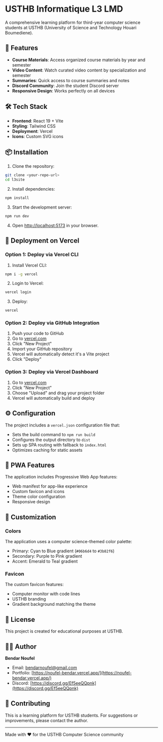 # USTHB Informatique L3 LMD

A comprehensive learning platform for third-year computer science students at USTHB (University of Science and Technology Houari Boumediene).

## 🚀 Features

- **Course Materials**: Access organized course materials by year and semester
- **Video Content**: Watch curated video content by specialization and semester
- **Summaries**: Quick access to course summaries and notes
- **Discord Community**: Join the student Discord server
- **Responsive Design**: Works perfectly on all devices

## 🛠️ Tech Stack

- **Frontend**: React 19 + Vite
- **Styling**: Tailwind CSS
- **Deployment**: Vercel
- **Icons**: Custom SVG icons

## 📦 Installation

1. Clone the repository:
```bash
git clone <your-repo-url>
cd l3site
```

2. Install dependencies:
```bash
npm install
```

3. Start the development server:
```bash
npm run dev
```

4. Open [http://localhost:5173](http://localhost:5173) in your browser.

## 🚀 Deployment on Vercel

### Option 1: Deploy via Vercel CLI

1. Install Vercel CLI:
```bash
npm i -g vercel
```

2. Login to Vercel:
```bash
vercel login
```

3. Deploy:
```bash
vercel
```

### Option 2: Deploy via GitHub Integration

1. Push your code to GitHub
2. Go to [vercel.com](https://vercel.com)
3. Click "New Project"
4. Import your GitHub repository
5. Vercel will automatically detect it's a Vite project
6. Click "Deploy"

### Option 3: Deploy via Vercel Dashboard

1. Go to [vercel.com](https://vercel.com)
2. Click "New Project"
3. Choose "Upload" and drag your project folder
4. Vercel will automatically build and deploy

## ⚙️ Configuration

The project includes a `vercel.json` configuration file that:
- Sets the build command to `npm run build`
- Configures the output directory to `dist`
- Sets up SPA routing with fallback to `index.html`
- Optimizes caching for static assets

## 📱 PWA Features

The application includes Progressive Web App features:
- Web manifest for app-like experience
- Custom favicon and icons
- Theme color configuration
- Responsive design

## 🎨 Customization

### Colors
The application uses a computer science-themed color palette:
- Primary: Cyan to Blue gradient (`#06b6d4` to `#3b82f6`)
- Secondary: Purple to Pink gradient
- Accent: Emerald to Teal gradient

### Favicon
The custom favicon features:
- Computer monitor with code lines
- USTHB branding
- Gradient background matching the theme

## 📄 License

This project is created for educational purposes at USTHB.

## 👨‍💻 Author

**Bendar Noufel**
- Email: bendarnoufel@gmail.com
- Portfolio: [https://noufel-bendar.vercel.app/](https://noufel-bendar.vercel.app/)
- Discord: [https://discord.gg/Ef5eeQQpnk](https://discord.gg/Ef5eeQQpnk)

## 🤝 Contributing

This is a learning platform for USTHB students. For suggestions or improvements, please contact the author.

---

Made with ❤️ for the USTHB Computer Science community

